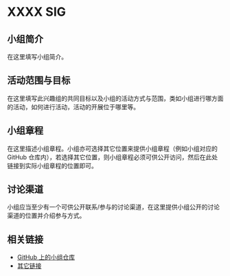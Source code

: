 <!--

请按照实际情况编辑此文件，以使内容适应您所要创建的 SIG 的实际情况，并在发起申请时删除此段注释。

请注意：

以下五段二级标题均为必须存在的段落。小组也可根据自身需求增加其它的段落和详细的描述，但不应删除此处的四个段落。

-->
# XXXX SIG

## 小组简介

在这里填写小组简介。

## 活动范围与目标

在这里填写此兴趣组的共同目标以及小组的活动方式与范围，类如小组进行哪方面的活动，如何进行活动，活动的开展位于哪里等。

## 小组章程

在这里描述小组章程。小组亦可选择其它位置来提供小组章程（例如小组对应的 GitHub 仓库内），若选择其它位置，则小组章程必须可供公开访问，然后在此处链接到实际小组章程的位置即可。

## 讨论渠道

小组应当至少有一个可供公开联系/参与的讨论渠道，在这里提供小组公开的讨论渠道的位置并介绍参与方式。

## 相关链接

- [GitHub 上的小组仓库](https://github.com/deepin-community/sig-xxxx)
- [其它链接](在这里粘贴其它链接)
